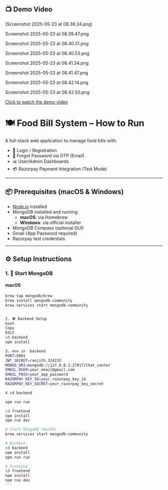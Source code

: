 ## 📺 Demo Video

(Screenshot 2025-05-23 at 08.39.24.png)

Screenshot 2025-05-23 at 08.39.47.png

Screenshot 2025-05-23 at 08.40.31.png

Screenshot 2025-05-23 at 08.40.53.png

Screenshot 2025-05-23 at 08.41.34.png

Screenshot 2025-05-23 at 08.41.47.png

Screenshot 2025-05-23 at 08.42.14.png

Screenshot 2025-05-23 at 08.42.50.png







[Click to watch the demo video](./8mb.video-WE2-JYha0Ff6.mp4)





# 🍽️ Food Bill System – How to Run

A full-stack web application to manage food bills with:

- 🔐 Login / Registration
- 🔁 Forgot Password via OTP (Email)
- 📊 User/Admin Dashboards
- 💳 Razorpay Payment Integration (Test Mode)

---

## 📦 Prerequisites (macOS & Windows)

- [Node.js](https://nodejs.org/) installed
- MongoDB installed and running
  - **macOS**: via Homebrew
  - **Windows**: via official installer
- MongoDB Compass (optional GUI)
- Gmail (App Password required)
- Razorpay test credentials

---

## ⚙️ Setup Instructions

### 1. 🔌 Start MongoDB

#### macOS

```bash
brew tap mongodb/brew
brew install mongodb-community
brew services start mongodb-community


2. 🛠️ Backend Setup
bash
Copy
Edit
cd backend
npm install

3. env in  backend
PORT=5001
JWT_SECRET=ranjith_324232
MONGO_URI=mongodb://127.0.0.1:27017/Chat_center
EMAIL_USER=your_email@gmail.com
EMAIL_PASS=your_app_password
RAZORPAY_KEY_ID=your_razorpay_key_id
RAZORPAY_KEY_SECRET=your_razorpay_key_secret

4 cd backend

npm run run

cd frontend
npm install
npm run dev

# Start MongoDB (macOS)
brew services start mongodb-community

# Backend
cd backend
npm install
npm run run

# Frontend
cd frontend
npm install
npm run dev
'''
